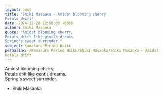 ```yaml
---
layout: post
title: "Shiki Masaoka - Amidst blooming cherry  
Petals drift"
date: 2024-12-28 12:00:00 -0000
author: Shiki Masaoka
quote: "Amidst blooming cherry,  
Petals drift like gentle dreams,  
Spring's sweet surrender."
subject: Kamakura Period Haiku
permalink: /Kamakura Period Haiku/Shiki Masaoka/Shiki Masaoka - Amidst blooming cherry  
Petals drift
---
```


Amidst blooming cherry,  
Petals drift like gentle dreams,  
Spring's sweet surrender.

- Shiki Masaoka
